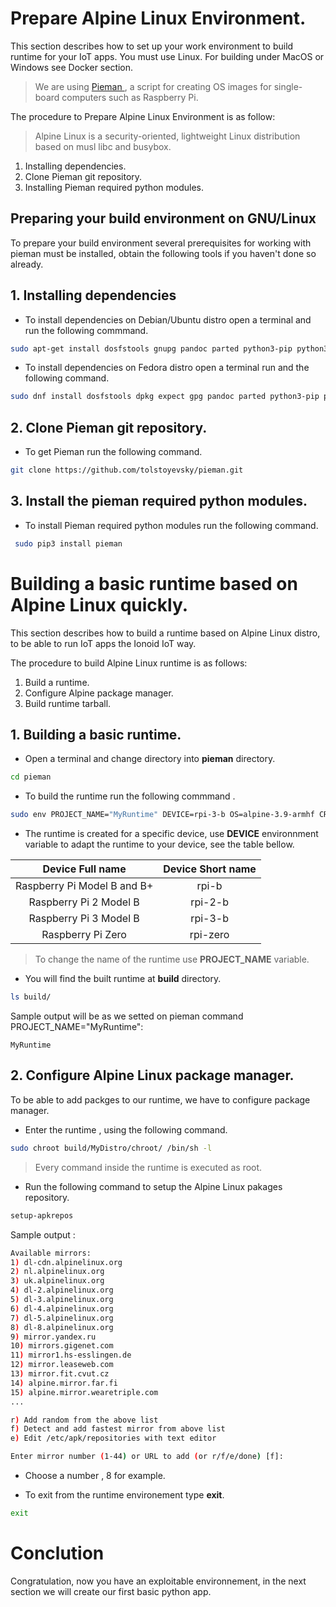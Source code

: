 
# Prepare Alpine Linux Environment.

This section describes how to set up your work environment to build runtime for your IoT apps. You must use Linux. 
For building under MacOS or Windows see Docker section. 

> We are using <a href="https://github.com/tolstoyevsky/pieman" target="_blank"> Pieman </a>, a script for creating OS images for single-board computers such as Raspberry Pi.

The procedure to Prepare Alpine Linux Environment is as follow: 

> Alpine Linux is a security-oriented, lightweight Linux distribution based on musl libc and busybox.

1. Installing dependencies.
2. Clone Pieman git repository.
3. Installing Pieman required python modules.


## Preparing your build environment on GNU/Linux 

To prepare your build environment several prerequisites for working with pieman must be installed, obtain the following tools if you haven't done so already.


## 1. Installing dependencies 

 - To install dependencies on Debian/Ubuntu distro open a terminal and  run the following commmand. 


```bash 
sudo apt-get install dosfstools gnupg pandoc parted python3-pip python3-setuptools python3-yaml qemu-user-static rsync uuid-runtime wget whois
```


 - To install dependencies on Fedora distro open a terminal run and the following command.


```bash 
sudo dnf install dosfstools dpkg expect gpg pandoc parted python3-pip python3-PyYAML python3-setuptools qemu-user-static rsync wget
```

## 2. Clone Pieman git repository.

 - To get Pieman run the following command.

```bash
git clone https://github.com/tolstoyevsky/pieman.git
```

## 3. Install the pieman required python modules.
 
 - To install Pieman required python modules run the following command.

```bash 
 sudo pip3 install pieman 
```

# Building a basic runtime based on Alpine Linux quickly.

This section describes how to build a runtime based on Alpine Linux distro, to be able to run IoT apps the Ionoid IoT way.

The procedure to build Alpine Linux runtime is as follows:
 
 1. Build a runtime.
 2. Configure Alpine package manager.
 3. Build runtime tarball.

## 1. Building a basic runtime.

 - Open a terminal and change directory into **pieman** directory. 

```bash
cd pieman
```
 - To build the runtime run the following commmand .

```bash 
sudo env PROJECT_NAME="MyRuntime" DEVICE=rpi-3-b OS=alpine-3.9-armhf CREATE_ONLY_CHROOT=true ./pieman.sh
```

 - The runtime is created for a specific device, use **DEVICE** environnment variable to adapt the runtime to your device,  see the table bellow.


| Device Full name            | Device Short name |
| :-------------------------: | :---------------: |
| Raspberry Pi Model B and B+ | rpi-b             |
| Raspberry Pi 2 Model B      | rpi-2-b           |
| Raspberry Pi 3 Model B      | rpi-3-b           |
| Raspberry Pi Zero           | rpi-zero          |


> To change the name of the runtime use **PROJECT_NAME** variable.



 - You will find the built runtime  at **build** directory.

```bash
ls build/
```
Sample output will be as we setted on pieman command PROJECT_NAME="MyRuntime":

    MyRuntime

## 2. Configure Alpine Linux package manager.

 To be able to add packges to our runtime, we have to configure package manager.

 - Enter the runtime , using the following command.

```bash
sudo chroot build/MyDistro/chroot/ /bin/sh -l
```

>  Every command inside the runtime is executed as root.


 - Run the following command to setup the Alpine Linux pakages repository.


```bash 
setup-apkrepos
```

Sample output :

```bash
Available mirrors:
1) dl-cdn.alpinelinux.org
2) nl.alpinelinux.org
3) uk.alpinelinux.org
4) dl-2.alpinelinux.org
5) dl-3.alpinelinux.org
6) dl-4.alpinelinux.org
7) dl-5.alpinelinux.org
8) dl-8.alpinelinux.org
9) mirror.yandex.ru
10) mirrors.gigenet.com
11) mirror1.hs-esslingen.de
12) mirror.leaseweb.com
13) mirror.fit.cvut.cz
14) alpine.mirror.far.fi
15) alpine.mirror.wearetriple.com
...

r) Add random from the above list
f) Detect and add fastest mirror from above list
e) Edit /etc/apk/repositories with text editor

Enter mirror number (1-44) or URL to add (or r/f/e/done) [f]:
```


 - Choose a number , 8 for example.

 - To exit from the runtime environement type **exit**.

```bash 
exit 
```

# Conclution

Congratulation, now you have an exploitable environnement, in the next section
we will create our first basic python app.